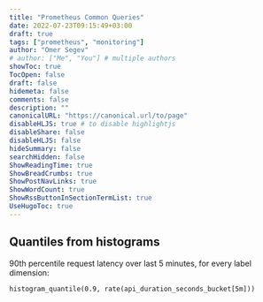 ```yaml
---
title: "Prometheus Common Queries"
date: 2022-07-23T09:15:49+03:00
draft: true
tags: ["prometheus", "monitoring"]
author: "Omer Segev"
# author: ["Me", "You"] # multiple authors
showToc: true
TocOpen: false
draft: false
hidemeta: false
comments: false
description: ""
canonicalURL: "https://canonical.url/to/page"
disableHLJS: true # to disable highlightjs
disableShare: false
disableHLJS: false
hideSummary: false
searchHidden: false
ShowReadingTime: true
ShowBreadCrumbs: true
ShowPostNavLinks: true
ShowWordCount: true
ShowRssButtonInSectionTermList: true
UseHugoToc: true
---
```


## Quantiles from histograms
90th percentile request latency over last 5 minutes, for every label dimension:
```
histogram_quantile(0.9, rate(api_duration_seconds_bucket[5m]))
```
